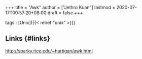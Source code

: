 +++
title = "Awk"
author = ["Jethro Kuan"]
lastmod = 2020-07-17T00:57:20+08:00
draft = false
+++

tags
: [Unix]({{< relref "unix" >}})

## Links {#links}

<http://sparky.rice.edu/~hartigan/awk.html>
